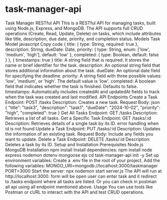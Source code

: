 # task-manager-api
Task Manager RESTful API 
This is a RESTful API for managing tasks, built using Node.js, Express, and MongoDB. The API supports full CRUD operations (Create, Read, Update, Delete) on tasks, which include attributes like title, description, due date, priority, and completion status.
Models Task Model javascript Copy code { title: { type: String, required: true }, description: String, dueDate: Date, priority: { type: String, enum: ['low', 'medium', 'high'], default: 'low' }, completed: { type: Boolean, default: false } }, { timestamps: true } title: A string field that is required. It stores the name or brief identifier for the task. description: An optional string field that stores additional information about the task. dueDate: An optional date field for specifying the deadline. priority: A string field with three possible values: 'low', 'medium', or 'high'. The default value is 'low'. completed: A boolean field that indicates whether the task is finished. Defaults to false. timestamps: Automatically includes createdAt and updatedAt fields to track when the task was created and last modified. API Endpoints
Create a Task Endpoint: POST /tasks Description: Creates a new task. Request Body: json
{ "title": "task3", "description": "task1", "dueDate": "2024-10-02", "priority": "high", "completed": true } 
Get All Tasks Endpoint: GET /tasks
Description: Retrieves a list of all tasks. 
Get a Specific Task Endpoint: GET /tasks/:id Description: Retrieves details of a single task by its ID. 
error handling when id is not found 
Update a Task Endpoint: PUT /tasks/:id Description: Updates the information of an existing task. Request Body: Include any fields you want to update. 
Delete a Task Endpoint: DELETE /tasks/:id Description: Deletes a task by its ID. 
Setup and Installation Prerequisites Node.js MongoDB Installation npm install Install dependencies: npm install node express nodemon dotenv mongoose ejs
cd task-manager-api init -y
Set up environment variables:
Create a .env file in the root of your project. Add the following variables:
MONGO_URI=mongodb://localhost:3000/taskmanager PORT=3000 Start the server:
npx nodemon start server.js The API will run at http://localhost:3000. form will be open user can enter task and it redirect to /tasks endpoint where all tasks are listed. Or you can check in postman all api using all endpoint mentioned above. Usage You can use tools like Postman or cURL to interact with the API and test CRUD operations.

